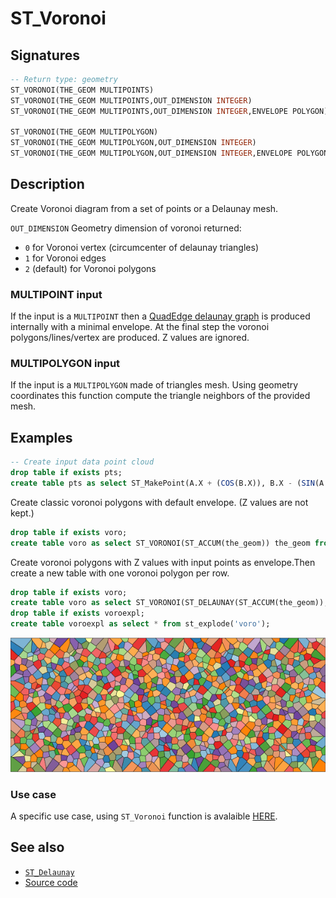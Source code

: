 # ST_Voronoi

## Signatures

```sql
-- Return type: geometry
ST_VORONOI(THE_GEOM MULTIPOINTS)
ST_VORONOI(THE_GEOM MULTIPOINTS,OUT_DIMENSION INTEGER)
ST_VORONOI(THE_GEOM MULTIPOINTS,OUT_DIMENSION INTEGER,ENVELOPE POLYGON)

ST_VORONOI(THE_GEOM MULTIPOLYGON)
ST_VORONOI(THE_GEOM MULTIPOLYGON,OUT_DIMENSION INTEGER)
ST_VORONOI(THE_GEOM MULTIPOLYGON,OUT_DIMENSION INTEGER,ENVELOPE POLYGON)
```

## Description

Create Voronoi diagram from a set of points or a Delaunay mesh.

`OUT_DIMENSION` Geometry dimension of voronoi returned:

 - `0` for Voronoi vertex (circumcenter of delaunay triangles)
 - `1` for Voronoi edges
 - `2` (default) for Voronoi polygons

### MULTIPOINT input

If the input is a `MULTIPOINT` then a [QuadEdge delaunay graph](http://tsusiatsoftware.net/jts/javadoc/com/vividsolutions/jts/triangulate/VoronoiDiagramBuilder.html) is produced internally with a minimal envelope. At the final step the voronoi polygons/lines/vertex are produced. Z values are ignored.

### MULTIPOLYGON input

If the input is  a `MULTIPOLYGON` made of triangles mesh. Using geometry coordinates this function compute the triangle neighbors of the provided mesh.

## Examples

```sql
-- Create input data point cloud
drop table if exists pts;
create table pts as select ST_MakePoint(A.X + (COS(B.X)), B.X - (SIN(A.X)), ROUND(LOG10(1 + A.X * (5 * B.X)),2)) THE_GEOM from SYSTEM_RANGE(0,50) A,SYSTEM_RANGE(30,50) B;
```

Create classic voronoi polygons with default envelope. (Z values are not kept.)
```sql
drop table if exists voro;
create table voro as select ST_VORONOI(ST_ACCUM(the_geom)) the_geom from PTS;
```

Create voronoi polygons with Z values with input points as envelope.Then create a new table with one voronoi polygon per row.

```sql
drop table if exists voro;
create table voro as select ST_VORONOI(ST_DELAUNAY(ST_ACCUM(the_geom)), 2 , ST_ACCUM(the_geom)) the_geom from PTS;
drop table if exists voroexpl;
create table voroexpl as select * from st_explode('voro');
```

![](./voronoi_vitr.png)

### Use case
A specific use case, using `ST_Voronoi` function is avalaible [HERE](https://github.com/orbisgis/h2gis/wiki/3.1-Extract-central-skeleton).

## See also

* [`ST_Delaunay`](../ST_Delaunay)
* <a href="https://github.com/orbisgis/h2gis/blob/master/h2gis-functions/src/main/java/org/h2gis/functions/spatial/mesh/ST_Voronoi.java" target="_blank">Source code</a>
